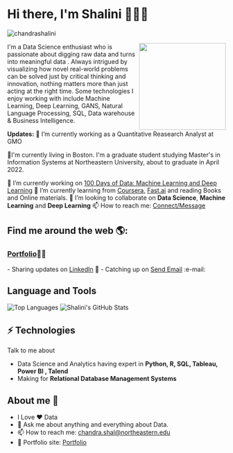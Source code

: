 # Hi there, I'm Shalini 👩🏾‍💻
<p align="left"> <img src="https://komarev.com/ghpvc/?username=chandrashalini" alt="chandrashalini" /> </p>
<img align='right' src='https://github.com/chandrashalini/shal/blob/main/data.gif' width='200"'>
I'm a Data Science enthusiast who is passionate about digging raw data and turns into meaningful data . Always intrigued by visualizing how novel real-world problems can be solved just by critical thinking and innovation, nothing matters more than just acting at the right time. Some technologies I enjoy working with include Machine Learning, Deep Learning, GANS, Natural Language Processing, SQL, Data warehouse & Business Intelligence. 


**Updates:**
🔭 I’m currently working as a Quantitative Reasearch Analyst at GMO

🔭I'm currently living in Boston. I'm a graduate student studying Master's in Information Systems at Northeastern University, about to graduate in April 2022.

🔭 I’m currently working on [100 Days of Data: Machine Learning and Deep Learning](https://github.com/chandrashalini/100daysofDataScience)
🌱 I’m currently learning from [Coursera](https://www.coursera.org/), [Fast.ai](https://course.fast.ai/#) and reading Books and Online materials.
👯 I’m looking to collaborate on **Data Science**, **Machine Learning** and **Deep Learning**
📫 How to reach me: [Connect/Message](https://www.linkedin.com/in/shalini-chandra-b1734b8b/)


## Find me around the web 🌎: 
<h3><a href="https://chandrashalini.github.io/">Portfolio</a>👩🏾‍ </h3>
- Sharing updates on <a href="https://www.linkedin.com/in/shalini-chandra-b1734b8b/">LinkedIn</a> 💼
- Catching up on <a href = "mailto: chandra.shal@northeastern.edu">Send Email</a> :e-mail:

## **Language and Tools**

![Top Languages](https://github-readme-stats.vercel.app/api/top-langs/?username=chandrashalini&theme=radical)
![Shalini's GitHub Stats](https://github-readme-stats.vercel.app/api?username=chandrashalini&hide=prs,issues,contribs?username=chandrashalini&count_private=true?username=chandrashalini&show_icons=true&theme=radical)




## ⚡ Technologies
Talk to me about
- Data Science and Analytics having expert in **Python, R, SQL, Tableau, Power BI , Talend**
- Making for **Relational Database Management Systems**


## About me 🤔
- I Love ❤️ Data
- 💬 Ask me about anything and everything about Data.
- 📫 How to reach me: chandra.shal@northeastern.edu
- 🎯 Portfolio site: [Portfolio](https://chandrashalini.github.io/)


